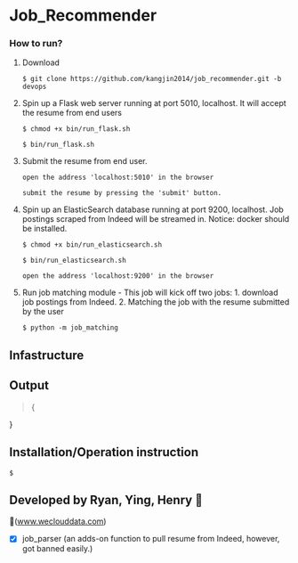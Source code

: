 # Job_Recommender

### How to run?

1. Download

       $ git clone https://github.com/kangjin2014/job_recommender.git -b devops

1. Spin up a Flask web server running at port 5010, localhost. It will accept the resume from end users

       $ chmod +x bin/run_flask.sh
    
       $ bin/run_flask.sh
       
2. Submit the resume from end user.

       open the address 'localhost:5010' in the browser
       
       submit the resume by pressing the 'submit' button. 
       
3. Spin up an ElasticSearch database running at port 9200, localhost. Job postings scraped from Indeed will be streamed in. Notice: docker should be installed. 

       $ chmod +x bin/run_elasticsearch.sh
       
       $ bin/run_elasticsearch.sh
       
       open the address 'localhost:9200' in the browser

3. Run job matching module - This job will kick off two jobs: 1. download job postings from Indeed. 2. Matching the job with the resume submitted by the user

       $ python -m job_matching

## Infastructure
    
## Output
    
> {
    
}

## Installation/Operation instruction

    $ 

## Developed by Ryan, Ying, Henry :koala: 

:link:(www.weclouddata.com)

- [x] job_parser (an adds-on function to pull resume from Indeed, however, got banned easily.)
